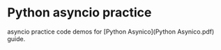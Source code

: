 # Python asyncio practice

asyncio practice code demos for [Python Asynico](Python Asynico.pdf) guide.

